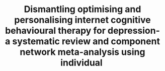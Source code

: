 --- 
abstract: '' 
authors: 
 - TA Furukawa
 -  A Suganuma
 -  EG Ostinelli
 -  G Andersson
 -  CG Beevers
 -  ...
doi: '' 
featured: false 
publication: '*The Lancet Psychiatry*, NA' 
publication_short: '' 
publishDate: '2021-01-01' 
title: 'Dismantling  optimising  and personalising internet cognitive behavioural therapy for depression- a systematic review and component network meta-analysis using individual ' 
url_code: '' 
url_dataset: '' 
url_pdf: '' 
url_poster: '' 
url_project: '' 
url_slides: '' 
url_source: '' 
url_video: '' 
---